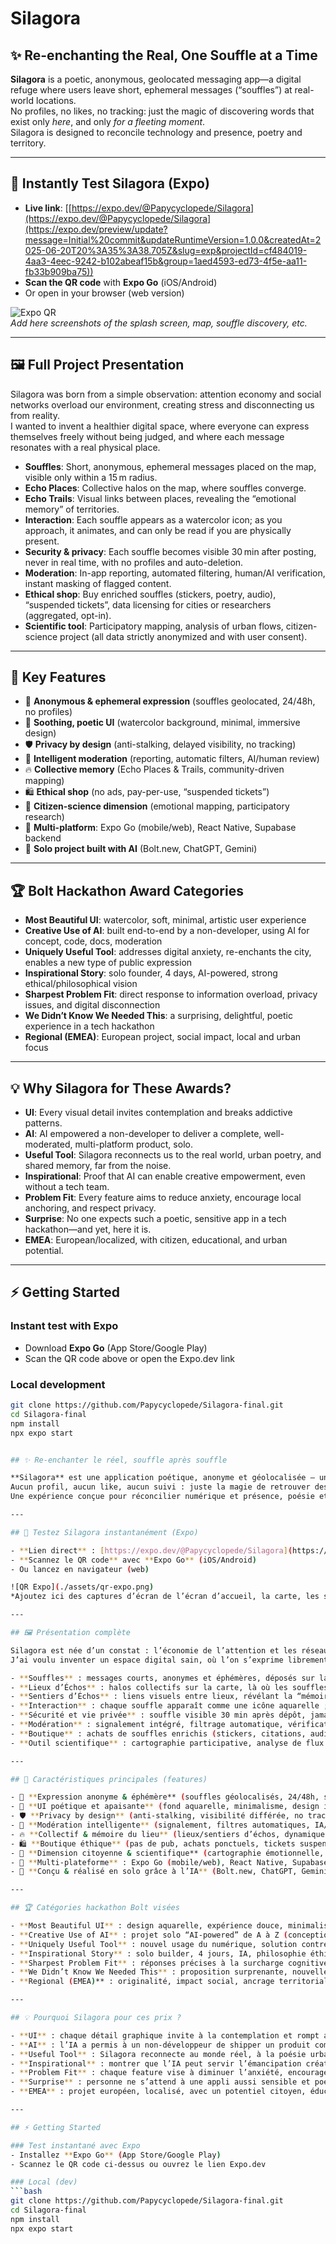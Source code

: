 
# Silagora

## ✨ Re-enchanting the Real, One Souffle at a Time

**Silagora** is a poetic, anonymous, geolocated messaging app—a digital refuge where users leave short, ephemeral messages (“souffles”) at real-world locations.  
No profiles, no likes, no tracking: just the magic of discovering words that exist only *here*, and only *for a fleeting moment*.  
Silagora is designed to reconcile technology and presence, poetry and territory.

---

## 🚀 Instantly Test Silagora (Expo)

- **Live link**: [[https://expo.dev/@Papycyclopede/Silagora](https://expo.dev/@Papycyclopede/Silagora](https://expo.dev/preview/update?message=Initial%20commit&updateRuntimeVersion=1.0.0&createdAt=2025-06-20T20%3A35%3A38.705Z&slug=exp&projectId=cf484019-4aa3-4eec-9242-b102abeaf15b&group=1aed4593-ed73-4f5e-aa11-fb33b909ba75))
- **Scan the QR code** with **Expo Go** (iOS/Android)
- Or open in your browser (web version)

![Expo QR](./assets/qr-expo.png)  
*Add here screenshots of the splash screen, map, souffle discovery, etc.*

---

## 🖼️ Full Project Presentation

Silagora was born from a simple observation: attention economy and social networks overload our environment, creating stress and disconnecting us from reality.  
I wanted to invent a healthier digital space, where everyone can express themselves freely without being judged, and where each message resonates with a real physical place.

- **Souffles**: Short, anonymous, ephemeral messages placed on the map, visible only within a 15 m radius.
- **Echo Places**: Collective halos on the map, where souffles converge.
- **Echo Trails**: Visual links between places, revealing the “emotional memory” of territories.
- **Interaction**: Each souffle appears as a watercolor icon; as you approach, it animates, and can only be read if you are physically present.
- **Security & privacy**: Each souffle becomes visible 30 min after posting, never in real time, with no profiles and auto-deletion.
- **Moderation**: In-app reporting, automated filtering, human/AI verification, instant masking of flagged content.
- **Ethical shop**: Buy enriched souffles (stickers, poetry, audio), “suspended tickets”, data licensing for cities or researchers (aggregated, opt-in).
- **Scientific tool**: Participatory mapping, analysis of urban flows, citizen-science project (all data strictly anonymized and with user consent).

---

## 🎯 Key Features

- 🌱 **Anonymous & ephemeral expression** (souffles geolocated, 24/48h, no profiles)
- 🎨 **Soothing, poetic UI** (watercolor background, minimal, immersive design)
- 🛡️ **Privacy by design** (anti-stalking, delayed visibility, no tracking)
- 🧩 **Intelligent moderation** (reporting, automatic filters, AI/human review)
- 🔥 **Collective memory** (Echo Places & Trails, community-driven mapping)
- 🛍️ **Ethical shop** (no ads, pay-per-use, “suspended tickets”)
- 🧪 **Citizen-science dimension** (emotional mapping, participatory research)
- 📱 **Multi-platform**: Expo Go (mobile/web), React Native, Supabase backend
- 🤖 **Solo project built with AI** (Bolt.new, ChatGPT, Gemini)

---

## 🏆 Bolt Hackathon Award Categories

- **Most Beautiful UI**: watercolor, soft, minimal, artistic user experience
- **Creative Use of AI**: built end-to-end by a non-developer, using AI for concept, code, docs, moderation
- **Uniquely Useful Tool**: addresses digital anxiety, re-enchants the city, enables a new type of public expression
- **Inspirational Story**: solo founder, 4 days, AI-powered, strong ethical/philosophical vision
- **Sharpest Problem Fit**: direct response to information overload, privacy issues, and digital disconnection
- **We Didn’t Know We Needed This**: a surprising, delightful, poetic experience in a tech hackathon
- **Regional (EMEA)**: European project, social impact, local and urban focus

---

## 💡 Why Silagora for These Awards?

- **UI**: Every visual detail invites contemplation and breaks addictive patterns.
- **AI**: AI empowered a non-developer to deliver a complete, well-moderated, multi-platform product, solo.
- **Useful Tool**: Silagora reconnects us to the real world, urban poetry, and shared memory, far from the noise.
- **Inspirational**: Proof that AI can enable creative empowerment, even without a tech team.
- **Problem Fit**: Every feature aims to reduce anxiety, encourage local anchoring, and respect privacy.
- **Surprise**: No one expects such a poetic, sensitive app in a tech hackathon—and yet, here it is.
- **EMEA**: European/localized, with citizen, educational, and urban potential.

---

## ⚡️ Getting Started

### Instant test with Expo
- Download **Expo Go** (App Store/Google Play)
- Scan the QR code above or open the Expo.dev link

### Local development
```bash
git clone https://github.com/Papycyclopede/Silagora-final.git
cd Silagora-final
npm install
npx expo start


## ✨ Re-enchanter le réel, souffle après souffle

**Silagora** est une application poétique, anonyme et géolocalisée – un refuge numérique où déposer des messages éphémères (“souffles”) dans des lieux réels.  
Aucun profil, aucun like, aucun suivi : juste la magie de retrouver des mots qui n’existent qu’ici, pour un temps limité.  
Une expérience conçue pour réconcilier numérique et présence, poésie et territoire.

---

## 🚀 Testez Silagora instantanément (Expo)

- **Lien direct** : [https://expo.dev/@Papycyclopede/Silagora](https://expo.dev/@Papycyclopede/Silagora)
- **Scannez le QR code** avec **Expo Go** (iOS/Android)
- Ou lancez en navigateur (web)

![QR Expo](./assets/qr-expo.png)  
*Ajoutez ici des captures d’écran de l’écran d’accueil, la carte, les souffles, etc.*

---

## 🖼️ Présentation complète

Silagora est née d’un constat : l’économie de l’attention et les réseaux sociaux saturent notre environnement d’informations, créant stress et déconnexion du réel.  
J’ai voulu inventer un espace digital sain, où l’on s’exprime librement sans être jugé, et où chaque message résonne avec un lieu physique précis.

- **Souffles** : messages courts, anonymes et éphémères, déposés sur la carte et visibles uniquement dans un rayon de 15 m.
- **Lieux d’Échos** : halos collectifs sur la carte, là où les souffles convergent.
- **Sentiers d’Échos** : liens visuels entre lieux, révélant la “mémoire émotionnelle” du territoire.
- **Interaction** : chaque souffle apparaît comme une icône aquarelle ; à l’approche, il s’anime, et n’est lisible que si l’on est sur place.
- **Sécurité et vie privée** : souffle visible 30 min après dépôt, jamais de suivi, aucun profil, disparition automatique.
- **Modération** : signalement intégré, filtrage automatique, vérification humaine/IA, masquage immédiat des contenus problématiques.
- **Boutique** : achats de souffles enrichis (stickers, citations, audio…), tickets suspendus, licence de données anonymisées pour collectivités/chercheurs.
- **Outil scientifique** : cartographie participative, analyse de flux urbains, projet citoyen-chercheur (opt-in, données strictement anonymisées).

---

## 🎯 Caractéristiques principales (features)

- 🌱 **Expression anonyme & éphémère** (souffles géolocalisés, 24/48h, sans profil)
- 🎨 **UI poétique et apaisante** (fond aquarelle, minimalisme, design immersif)
- 🛡️ **Privacy by design** (anti-stalking, visibilité différée, no tracking)
- 🧩 **Modération intelligente** (signalement, filtres automatiques, IA/humain)
- 🔥 **Collectif & mémoire du lieu** (lieux/sentiers d’échos, dynamique communautaire)
- 🛍️ **Boutique éthique** (pas de pub, achats ponctuels, tickets suspendus)
- 🧪 **Dimension citoyenne & scientifique** (cartographie émotionnelle, recherche participative)
- 📱 **Multi-plateforme** : Expo Go (mobile/web), React Native, Supabase backend
- 🤖 **Conçu & réalisé en solo grâce à l’IA** (Bolt.new, ChatGPT, Gemini)

---

## 🏆 Catégories hackathon Bolt visées

- **Most Beautiful UI** : design aquarelle, expérience douce, minimalisme
- **Creative Use of AI** : projet solo “AI-powered” de A à Z (conception, code, doc, modération)
- **Uniquely Useful Tool** : nouvel usage du numérique, solution contre l’anxiété sociale digitale
- **Inspirational Story** : solo builder, 4 jours, IA, philosophie éthique
- **Sharpest Problem Fit** : réponses précises à la surcharge cognitive et la privacy
- **We Didn’t Know We Needed This** : proposition surprenante, nouvelle façon de vivre le lieu
- **Regional (EMEA)** : originalité, impact social, ancrage territorial

---

## 💡 Pourquoi Silagora pour ces prix ?

- **UI** : chaque détail graphique invite à la contemplation et rompt avec la logique addictive.
- **AI** : l’IA a permis à un non-développeur de shipper un produit complet, modéré, multi-plateforme, en solo.
- **Useful Tool** : Silagora reconnecte au monde réel, à la poésie urbaine, à la mémoire collective, loin du bruit.
- **Inspirational** : montrer que l’IA peut servir l’émancipation créative, même sans équipe ni background technique.
- **Problem Fit** : chaque feature vise à diminuer l’anxiété, encourager l’ancrage local, respecter la vie privée.
- **Surprise** : personne ne s’attend à une appli aussi sensible et poétique dans un hackathon tech – et pourtant, elle existe.
- **EMEA** : projet européen, localisé, avec un potentiel citoyen, éducatif et urbain.

---

## ⚡️ Getting Started

### Test instantané avec Expo
- Installez **Expo Go** (App Store/Google Play)
- Scannez le QR code ci-dessus ou ouvrez le lien Expo.dev

### Local (dev)
```bash
git clone https://github.com/Papycyclopede/Silagora-final.git
cd Silagora-final
npm install
npx expo start
